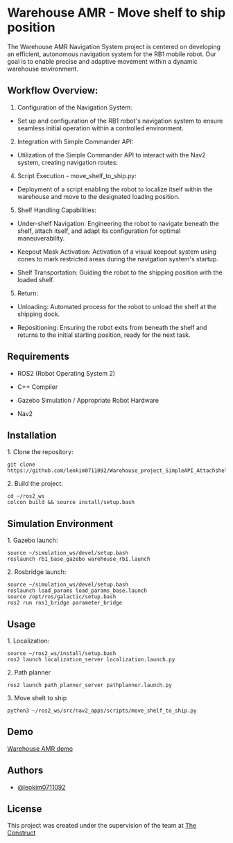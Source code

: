 # Warehouse AMR - Move shelf to ship position

The Warehouse AMR Navigation System project is centered on developing an efficient, autonomous navigation system for the RB1 mobile robot. Our goal is to enable precise and adaptive movement within a dynamic warehouse environment.

## Workflow Overview:

1. Configuration of the Navigation System: 
- Set up and configuration of the RB1 robot's navigation system to ensure seamless initial operation within a controlled environment.

2. Integration with Simple Commander API:
- Utilization of the Simple Commander API to interact with the Nav2 system, creating navigation routes: 

4. Script Execution - move_shelf_to_ship.py: 
- Deployment of a script enabling the robot to localize itself within the warehouse and move to the designated loading position.

5. Shelf Handling Capabilities: 
- Under-shelf Navigation: Engineering the robot to navigate beneath the shelf, attach itself, and adapt its configuration for optimal maneuverability.
  
- Keepout Mask Activation: Activation of a visual keepout system using cones to mark restricted areas during the navigation system's startup.
  
- Shelf Transportation: Guiding the robot to the shipping position with the loaded shelf.

5. Return: 
- Unloading: Automated process for the robot to unload the shelf at the shipping dock.
  
- Repositioning: Ensuring the robot exits from beneath the shelf and returns to the initial starting position, ready for the next task.

## Requirements

- ROS2 (Robot Operating System 2)

- C++ Compiler

- Gazebo Simulation / Appropriate Robot Hardware
  
- Nav2

## Installation

1\. Clone the repository:

   ```
   git clone https://github.com/leokim0711092/Warehouse_project_SimpleAPI_Attachshelf.git
   ```

2\. Build the project:
   ```
   cd ~/ros2_ws
   colcon build && source install/setup.bash
   ```

## Simulation Environment
1\. Gazebo launch:
   ```
   source ~/simulation_ws/devel/setup.bash
   roslaunch rb1_base_gazebo warehouse_rb1.launch
   ```
2\. Rosbridge launch:
   ```
   source ~/simulation_ws/devel/setup.bash
   roslaunch load_params load_params_base.launch
   source /opt/ros/galactic/setup.bash
   ros2 run ros1_bridge parameter_bridge
   ```
## Usage
1\. Localization:
   ```
   source ~/ros2_ws/install/setup.bash
   ros2 launch localization_server localization.launch.py
   ```
2\. Path planner
   ```
   ros2 launch path_planner_server pathplanner.launch.py
   ```
3\. Move shelt to ship
   ```
   python3 ~/ros2_ws/src/nav2_apps/scripts/move_shelf_to_ship.py
   ```

## Demo

[Warehouse AMR demo
](https://www.youtube.com/watch?v=eYSYurGJ0aA&t=10s)

## Authors

- [@leokim0711092](https://github.com/leokim0711092)

## License
This project was created under the supervision of the team at [The Construct](https://theconstructsim.com/)
